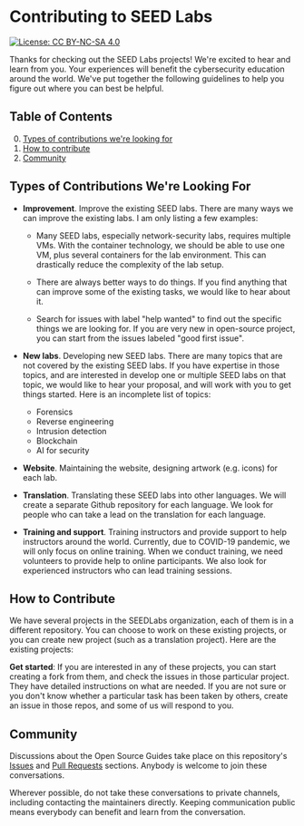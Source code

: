 # Contributing to SEED Labs
[![License: CC BY-NC-SA 4.0](https://img.shields.io/badge/License-CC%20BY--NC--SA%204.0-lightgrey.svg)](https://creativecommons.org/licenses/by-nc-sa/4.0/)

Thanks for checking out the SEED Labs projects! We're excited to hear and
learn from you. Your experiences will benefit the cybersecurity education
around the world. We've put together the following guidelines to help you
figure out where you can best be helpful.


## Table of Contents

0. [Types of contributions we're looking for](#types-of-contributions-were-looking-for)
0. [How to contribute](#how-to-contribute)
0. [Community](#community)

## Types of Contributions We're Looking For

- **Improvement**. Improve the existing SEED labs. There are many ways we can 
improve the existing labs. I am only listing a few examples:

  - Many SEED labs, especially network-security labs, requires multiple
    VMs. With the container technology, we should be able to use one VM, 
    plus several containers for the lab environment. This can drastically
    reduce the complexity of the lab setup. 

  - There are always better ways to do things. If you find anything that can
    improve some of the existing tasks, we would like to hear 
    about it.

  - Search for issues with label "help wanted" to find out the specific things 
    we are looking for. If you are very new in open-source project, 
    you can start from the issues labeled "good first issue". 

- **New labs**. Developing new SEED labs. There are many topics that are 
not covered by the existing SEED labs. If you have expertise in those 
topics, and are interested in develop
one or multiple SEED labs on that topic, we would like to hear your 
proposal, and will work with you to get things started. Here is 
an incomplete list of topics: 

  - Forensics
  - Reverse engineering
  - Intrusion detection
  - Blockchain 
  - AI for security


- **Website**. Maintaining the website, designing artwork (e.g. icons) for each lab.

- **Translation**. Translating these SEED labs into other languages. 
We will create a separate Github repository for each language. We look
for people who can take a lead on the translation for each language. 

- **Training and support**. Training instructors and provide support to help
instructors around the world. Currently, due to COVID-19 pandemic, we 
will only focus on online training. When we conduct training, we need
volunteers to provide help to online participants. We also look for experienced
instructors who can lead training sessions. 


## How to Contribute

We have several projects in the SEEDLabs organization, each of them is in
a different repository. You can choose to work on these existing projects, or you can create new project (such as a translation project). Here are the existing projects:


**Get started**: If you are interested in any of these projects, you can start creating a fork from them, and check the issues in those particular project. They have detailed instructions on what are needed. If you are not sure or you don't know whether a particular task has been taken by others, create an issue in those repos, and some of us will respond to you.


## Community

Discussions about the Open Source Guides take place on 
this repository's [Issues](https://github.com/seed-labs/opensource.guide/issues) and [Pull Requests](https://github.com/seed-labs/pulls) sections. Anybody is welcome to join these conversations. 

Wherever possible, do not take these conversations to private channels, including contacting the maintainers directly. Keeping communication public means everybody can benefit and learn from the conversation.

